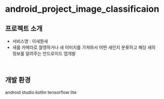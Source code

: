 # android_project_image_classificaion

## 프로젝트 소개

- 서비스명 : 이새뭔새
- 새를 카메라로 찰영하거나 새 이미지를 가져와서 어떤 새인지 분류하고 해당 새의 정보를 알려주는 안드로이드 앱개발
<br>

## 개발 환경
android studio
kotlin
tensorflow lite
